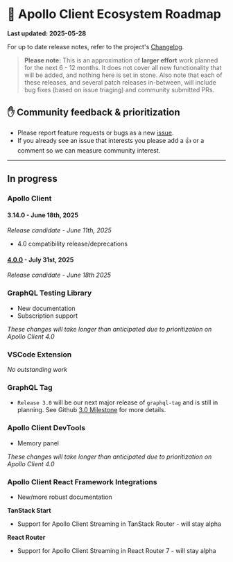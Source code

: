 # 🔮 Apollo Client Ecosystem Roadmap

**Last updated: 2025-05-28**

For up to date release notes, refer to the project's [Changelog](https://github.com/apollographql/apollo-client/blob/main/CHANGELOG.md).

> **Please note:** This is an approximation of **larger effort** work planned for the next 6 - 12 months. It does not cover all new functionality that will be added, and nothing here is set in stone. Also note that each of these releases, and several patch releases in-between, will include bug fixes (based on issue triaging) and community submitted PRs.

## ✋ Community feedback & prioritization

- Please report feature requests or bugs as a new [issue](https://github.com/apollographql/apollo-client/issues/new/choose).
- If you already see an issue that interests you please add a 👍 or a comment so we can measure community interest.

---

## In progress

### Apollo Client

#### 3.14.0 - June 18th, 2025
_Release candidate - June 11th, 2025_

- 4.0 compatibility release/deprecations

#### [4.0.0](https://github.com/apollographql/apollo-client/milestone/31) - July 31st, 2025
_Release candidate - June 18th 2025_

### GraphQL Testing Library

- New documentation
- Subscription support

_These changes will take longer than anticipated due to prioritization on Apollo Client 4.0_

### VSCode Extension

_No outstanding work_

### GraphQL Tag

- `Release 3.0` will be our next major release of `graphql-tag` and is still in planning. See Github [3.0 Milestone](https://github.com/apollographql/graphql-tag/milestone/3) for more details.

### Apollo Client DevTools

- Memory panel

_These changes will take longer than anticipated due to prioritization on Apollo Client 4.0_

### Apollo Client React Framework Integrations

- New/more robust documentation

**TanStack Start**
- Support for Apollo Client Streaming in TanStack Router - will stay alpha

**React Router**
- Support for Apollo Client Streaming in React Router 7 - will stay alpha
